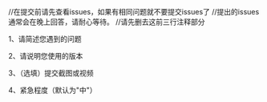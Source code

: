//在提交前请先查看issues，如果有相同问题就不要提交issues了
//提出的issues通常会在晚上回答，请耐心等待。
//请先删去这前三行注释部分

1、请简述您遇到的问题

2、请说明您使用的版本

3、（选填）提交截图或视频

4、紧急程度（默认为"中"）
